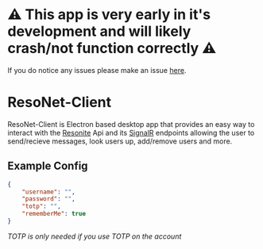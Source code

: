 # ⚠️ This app is very early in it's development and will likely crash/not function correctly ⚠️
If you do notice any issues please make an issue [here](https://github.com/LeCloutPanda/ResoNet-Client/issues).

# ResoNet-Client
ResoNet-Client is Electron based desktop app that provides an easy way to interact with the [Resonite](https://resonite.com) Api and its [SignalR](https://dotnet.microsoft.com/en-us/apps/aspnet/signalr) endpoints allowing the user to send/recieve messages, look users up, add/remove users and more.

## Example Config
```json
{
	"username": "",
	"password": "",
	"totp": "",
	"rememberMe": true
}
```
*TOTP  is only needed if you use TOTP on the account*
